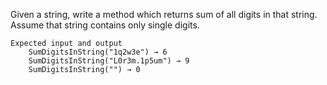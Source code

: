 Given a string, write a method which returns sum of all digits in that string.
Assume that string contains only single digits.
```
Expected input and output
    SumDigitsInString("1q2w3e") → 6 
    SumDigitsInString("L0r3m.1p5um") → 9
    SumDigitsInString("") → 0
```
